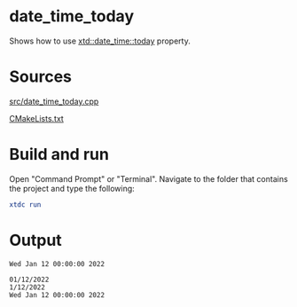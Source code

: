 # date_time_today

Shows how to use [xtd::date_time::today](https://codedocs.xyz/gammasoft71/xtd/classxtd_1_1date__time.html#a59f1715a20ea00fdd56aabe19b704f70) property.

# Sources

[src/date_time_today.cpp](src/date_time_today.cpp)

[CMakeLists.txt](CMakeLists.txt)

# Build and run

Open "Command Prompt" or "Terminal". Navigate to the folder that contains the project and type the following:

```cmake
xtdc run
```

# Output

```
Wed Jan 12 00:00:00 2022

01/12/2022
1/12/2022
Wed Jan 12 00:00:00 2022
```
